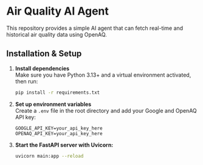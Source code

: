 # Air Quality AI Agent

This repository provides a simple AI agent that can fetch real-time and historical air quality data using OpenAQ.

## Installation & Setup

1. **Install dependencies**  
    Make sure you have Python 3.13+ and a virtual environment activated, then run:  
    ```bash
    pip install -r requirements.txt
2. **Set up environment variables**  
    Create a `.env` file in the root directory and add your Google and OpenAQ API key:  
    ```env
    GOOGLE_API_KEY=your_api_key_here
    OPENAQ_API_KEY=your_api_key_here
3. **Start the FastAPI server with Uvicorn:**
    ```bash
    uvicorn main:app --reload